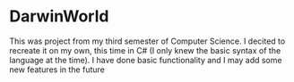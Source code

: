 # DarwinWorld

This was project from my third semester of Computer Science. I decited to recreate it on my own, this time in C# (I only knew the basic syntax of the language at the time). I have done basic functionality and I may add some new features in the future